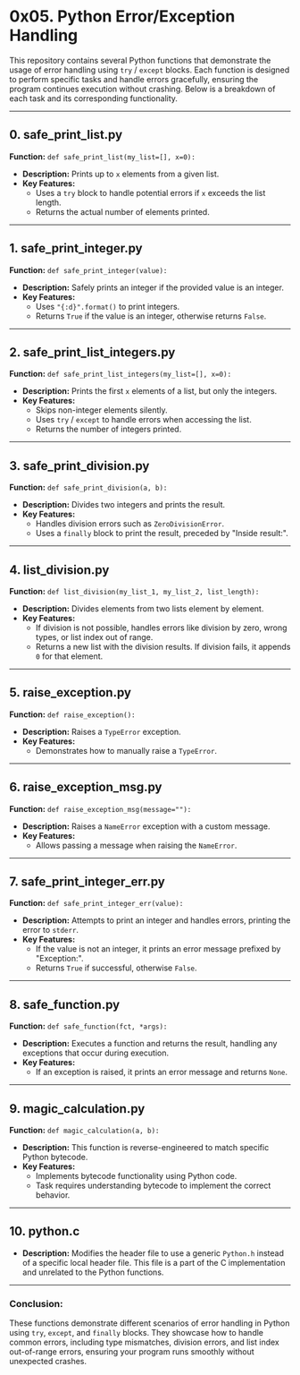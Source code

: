 # 0x05. Python Error/Exception Handling 

This repository contains several Python functions that demonstrate the usage of error handling using `try` / `except` blocks. Each function is designed to perform specific tasks and handle errors gracefully, ensuring the program continues execution without crashing. Below is a breakdown of each task and its corresponding functionality.

---

## 0. **safe_print_list.py**
**Function:** `def safe_print_list(my_list=[], x=0):`
- **Description:** Prints up to `x` elements from a given list.
- **Key Features:**
  - Uses a `try` block to handle potential errors if `x` exceeds the list length.
  - Returns the actual number of elements printed.

---

## 1. **safe_print_integer.py**
**Function:** `def safe_print_integer(value):`
- **Description:** Safely prints an integer if the provided value is an integer.
- **Key Features:**
  - Uses `"{:d}".format()` to print integers.
  - Returns `True` if the value is an integer, otherwise returns `False`.

---

## 2. **safe_print_list_integers.py**
**Function:** `def safe_print_list_integers(my_list=[], x=0):`
- **Description:** Prints the first `x` elements of a list, but only the integers.
- **Key Features:**
  - Skips non-integer elements silently.
  - Uses `try` / `except` to handle errors when accessing the list.
  - Returns the number of integers printed.

---

## 3. **safe_print_division.py**
**Function:** `def safe_print_division(a, b):`
- **Description:** Divides two integers and prints the result.
- **Key Features:**
  - Handles division errors such as `ZeroDivisionError`.
  - Uses a `finally` block to print the result, preceded by "Inside result:".

---

## 4. **list_division.py**
**Function:** `def list_division(my_list_1, my_list_2, list_length):`
- **Description:** Divides elements from two lists element by element.
- **Key Features:**
  - If division is not possible, handles errors like division by zero, wrong types, or list index out of range.
  - Returns a new list with the division results. If division fails, it appends `0` for that element.

---

## 5. **raise_exception.py**
**Function:** `def raise_exception():`
- **Description:** Raises a `TypeError` exception.
- **Key Features:**
  - Demonstrates how to manually raise a `TypeError`.

---

## 6. **raise_exception_msg.py**
**Function:** `def raise_exception_msg(message=""):`
- **Description:** Raises a `NameError` exception with a custom message.
- **Key Features:**
  - Allows passing a message when raising the `NameError`.

---

## 7. **safe_print_integer_err.py**
**Function:** `def safe_print_integer_err(value):`
- **Description:** Attempts to print an integer and handles errors, printing the error to `stderr`.
- **Key Features:**
  - If the value is not an integer, it prints an error message prefixed by "Exception:".
  - Returns `True` if successful, otherwise `False`.

---

## 8. **safe_function.py**
**Function:** `def safe_function(fct, *args):`
- **Description:** Executes a function and returns the result, handling any exceptions that occur during execution.
- **Key Features:**
  - If an exception is raised, it prints an error message and returns `None`.

---

## 9. **magic_calculation.py**
**Function:** `def magic_calculation(a, b):`
- **Description:** This function is reverse-engineered to match specific Python bytecode.
- **Key Features:**
  - Implements bytecode functionality using Python code.
  - Task requires understanding bytecode to implement the correct behavior.

---

## 10. **python.c**
- **Description:** Modifies the header file to use a generic `Python.h` instead of a specific local header file. This file is a part of the C implementation and unrelated to the Python functions.

---



### Conclusion:
These functions demonstrate different scenarios of error handling in Python using `try`, `except`, and `finally` blocks. They showcase how to handle common errors, including type mismatches, division errors, and list index out-of-range errors, ensuring your program runs smoothly without unexpected crashes.

